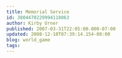 ```yaml
---
title: Memorial Service
id: 3804470229994118063
author: Kirby Urner
published: 2007-03-31T22:05:00.000-07:00
updated: 2008-12-10T07:39:14.154-08:00
blog: world_game
tags: 
---
```


